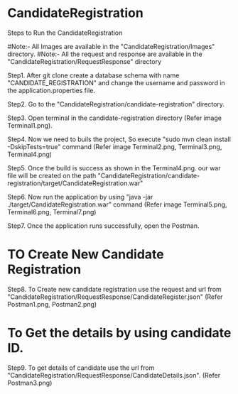 # CandidateRegistration

Steps to Run the CandidateRegistration

#Note:- All Images are available in the "CandidateRegistration/Images" directory.
#Note:- All the request and response are available in the "CandidateRegistration/RequestResponse" directory

Step1. After git clone create a database schema with name "CANDIDATE_REGISTRATION" and change the username and password in the application.properties file.

Step2. Go to the "CandidateRegistration/candidate-registration" directory.

Step3. Open terminal in the candidate-registration directory (Refer image Terminal1.png).

Step4. Now we need to buils the project, So execute "sudo mvn clean install -DskipTests=true" command (Refer image Terminal2.png, Terminal3.png, 	Terminal4.png)

Step5. Once the build is success as shown in the Terminal4.png. our war file will be created on the path "CandidateRegistration/candidate-registration/target/CandidateRegistration.war"

Step6. Now run the application by using "java -jar ./target/CandidateRegistration.war" command (Refer image Terminal5.png, Terminal6.png, 	   Terminal7.png)

Step7. Once the application runs successfully, open the Postman.

# TO Create New Candidate Registration
Step8. To Create new candidate registration use the request and url from "CandidateRegistration/RequestResponse/CandidateRegister.json" (Refer   	Postman1.png, Postman2.png)

# To Get the details by using candidate ID.

Step9. To get details of candidate use the url from "CandidateRegistration/RequestResponse/CandidateDetails.json". (Refer Postman3.png)





















